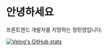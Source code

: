 # 안녕하세요 

프론트엔드 개발자를 지망하는 정민영입니다.

[![Velog's GitHub stats](https://velog-readme-stats.vercel.app/api?name=myjeong19)](https://velog.io/@myjeong19/posts)


